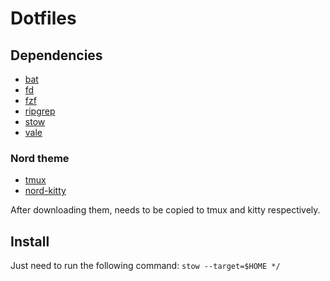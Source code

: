 # Dotfiles

## Dependencies

- [bat](https://github.com/sharkdp/bat)
- [fd](https://github.com/sharkdp/fd) 
- [fzf](https://github.com/junegunn/fzf) 
- [ripgrep](https://github.com/BurntSushi/ripgrep)
- [stow](https://www.gnu.org/software/stow)
- [vale](https://github.com/errata-ai/vale)


### Nord theme

- [tmux](https://github.com/nordtheme/tmux) 
- [nord-kitty](https://github.com/connorholyday/nord-kitty)

After downloading them, needs to be copied to tmux and kitty respectively.

## Install

Just need to run the following command: `stow --target=$HOME */`
